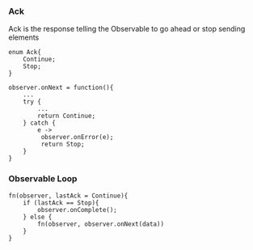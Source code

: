 ### Ack

Ack is the response telling the Observable to go ahead or stop sending elements

```
enum Ack{
    Continue;
    Stop;
}
```

```
observer.onNext = function(){
    ...
    try {
        ...
        return Continue;
    } catch {
        e -> 
         observer.onError(e);
         return Stop; 
    }
}
```

### Observable Loop

```
fn(observer, lastAck = Continue){
    if (lastAck == Stop){
        observer.onComplete();
    } else {
        fn(observer, observer.onNext(data))
    }
}
```